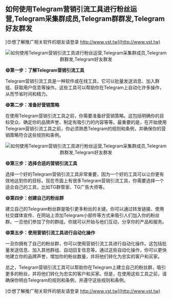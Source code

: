 ## **如何使用Telegram营销引流工具进行粉丝运营,Telegram采集群成员,Telegram群群发,Telegram好友群发**

[😍想了解推广相关软件的朋友请登录 http://www.vst.tw](http://www.vst.tw)

 <center><img src="https://vst.tw/MP4/tuiguang/png/6.png" alt="如何使用Telegram营销引流工具进行粉丝运营,Telegram采集群成员,Telegram群群发,Telegram好友群发"></center>

**😄第一步：了解Telegram营销引流工具**

Telegram营销引流工具是一种软件或在线工具，它可以批量发送消息、加入群组、获取用户信息等操作。这些工具可以帮助你在Telegram上自动化许多操作，从而节省时间和精力。

**😄第二步：准备好营销策略**

在使用Telegram营销引流工具之前，你需要准备好营销策略。这包括明确你的目标受众、确定你的品牌声誉、制定有吸引力的内容等等。最重要的是，在开始使用Telegram营销引流工具之前，你必须熟悉Telegram的规则和条例，并确保你的营销策略符合这些规则和条例。

 <center><img src="https://vst.tw/MP4/tuiguang/png/2.png" alt="如何使用Telegram营销引流工具进行粉丝运营,Telegram采集群成员,Telegram群群发,Telegram好友群发"></center>

**😄第三步：选择合适的营销引流工具**

选择一个好的Telegram营销引流工具非常重要，因为一个好的工具可以让你更有效地达到你的目标。现在市面上有很多Telegram营销引流工具，你需要选择一个适合自己的工具，比如TG群管家、TG广告大师等。

**😄第四步：创建自己的粉丝群**

建立自己的Telegram粉丝群是吸引更多粉丝的关键。你可以通过转发链接、使用社交媒体宣传、在网站上添加Telegram小部件等方式来吸引人们加入你的粉丝群。一旦他们参加了你的群组，你就可以开始与他们互动，分享你的产品和服务。

**😄第五步：使用营销引流工具进行自动化操作**

一旦你拥有了自己的粉丝群，你可以使用营销引流工具进行自动化操作。这包括批量发送信息、加入其他群组、自动回复信息等。通过这些自动化操作，你可以更快地建立你的品牌声誉，增加你的粉丝数量，并将他们转化为忠实的客户和买家。

总之，Telegram营销引流工具可以帮助你在Telegram上建立自己的粉丝群，吸引更多的粉丝，并将他们转化为忠实的客户和买家。但是，在使用这些工具之前，请确保你明白Telegram的规则和条例，并遵守这些规则和条例。

[😍想了解推广相关软件的朋友请登录 http://www.vst.tw](http://www.vst.tw)



